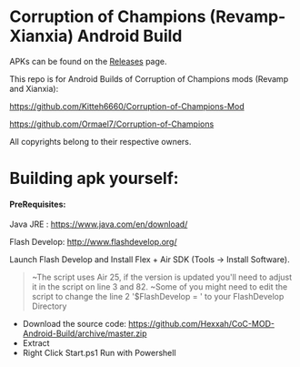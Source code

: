 # Corruption of Champions (Revamp-Xianxia) Android Build

APKs can be found on the [Releases](https://github.com/Hexxah/CoC-MOD-Android-Build/releases) page.

This repo is for Android Builds of Corruption of Champions mods (Revamp and Xianxia):

https://github.com/Kitteh6660/Corruption-of-Champions-Mod

https://github.com/Ormael7/Corruption-of-Champions

All copyrights belong to their respective owners.
# Building apk yourself:
#### PreRequisites:
Java JRE : https://www.java.com/en/download/

Flash Develop: http://www.flashdevelop.org/

Launch Flash Develop and Install Flex + Air SDK (Tools -> Install Software).
> ~The script uses Air 25, if the version is updated you'll need to adjust it in the script on line 3 and 82.
> ~Some of you might need to edit the script to change the line 2 '$FlashDevelop = ' to your FlashDevelop Directory

- Download the source code: https://github.com/Hexxah/CoC-MOD-Android-Build/archive/master.zip
- Extract
- Right Click Start.ps1 Run with Powershell

